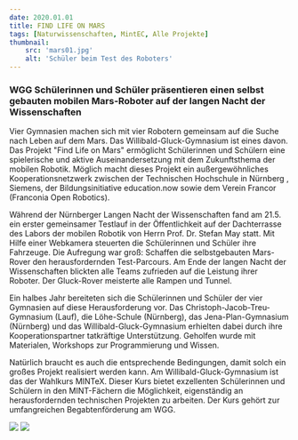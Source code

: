 ```yaml
---
date: 2020.01.01
title: FIND LIFE ON MARS
tags: [Naturwissenschaften, MintEC, Alle Projekte]
thumbnail: 
    src: 'mars01.jpg'
    alt: 'Schüler beim Test des Roboters' 
---
```


### WGG Schülerinnen und Schüler präsentieren einen selbst gebauten mobilen Mars-Roboter auf der langen Nacht der Wissenschaften

Vier Gymnasien machen sich mit vier Robotern gemeinsam auf die Suche nach Leben auf dem Mars. Das Willibald-Gluck-Gymnasium ist eines davon. Das Projekt "Find Life on Mars" ermöglicht Schülerinnen und Schülern eine spielerische und aktive Auseinandersetzung mit dem Zukunftsthema der mobilen Robotik. Möglich macht dieses Projekt ein außergewöhnliches Kooperationsnetzwerk zwischen der Technischen Hochschule in Nürnberg , Siemens, der Bildungsinitiative education.now sowie dem Verein Francor (Franconia Open Robotics).

Während der Nürnberger Langen Nacht der Wissenschaften fand am 21.5. ein erster gemeinsamer Testlauf in der Öffentlichkeit  auf der Dachterrasse des Labors der mobilen Robotik von Herrn Prof. Dr. Stefan May statt. Mit Hilfe einer Webkamera steuerten die Schülerinnen und Schüler ihre Fahrzeuge. Die Aufregung  war groß: Schaffen die selbstgebauten Mars-Rover den herausfordernden Test-Parcours. Am Ende der langen Nacht der Wissenschaften blickten alle Teams zufrieden auf die Leistung ihrer Roboter. Der Gluck-Rover meisterte alle Rampen und Tunnel.

Ein halbes Jahr bereiteten sich die Schülerinnen und Schüler der vier Gymnasien auf diese Herausforderung vor. Das Christoph-Jacob-Treu-Gymnasium (Lauf), die Löhe-Schule (Nürnberg), das Jena-Plan-Gymnasium (Nürnberg) und das Willibald-Gluck-Gymnasium erhielten dabei durch ihre Kooperationspartner tatkräftige Unterstützung. Geholfen wurde mit Materialen, Workshops zur Programmierung und Wissen.

Natürlich braucht es auch die entsprechende Bedingungen, damit solch ein großes Projekt realisiert werden kann. Am Willibald-Gluck-Gymnasium ist das der Wahlkurs MINTeX. Dieser Kurs bietet exzellenten Schülerinnen und Schülern in den MINT-Fächern die Möglichkeit, eigenständig an herausfordernden technischen Projekten zu arbeiten. Der Kurs gehört zur umfangreichen Begabtenförderung am WGG.

<img src = "/images/mars01.jpg">
<img src = "/images/mars02.jpg">